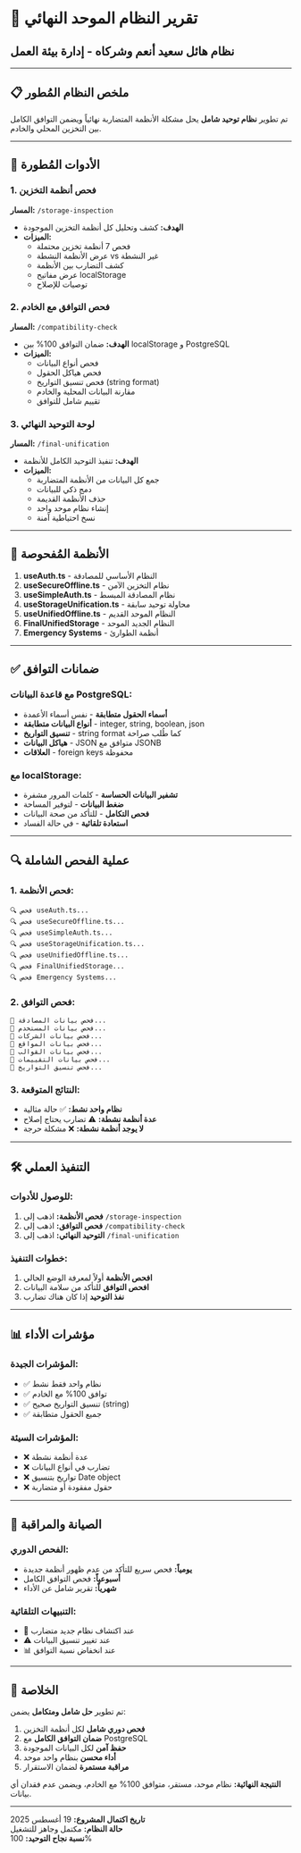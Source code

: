 # 🎯 تقرير النظام الموحد النهائي
## نظام هائل سعيد أنعم وشركاه - إدارة بيئة العمل

---

## 📋 ملخص النظام المُطور

تم تطوير **نظام توحيد شامل** يحل مشكلة الأنظمة المتضاربة نهائياً ويضمن التوافق الكامل بين التخزين المحلي والخادم.

---

## 🔧 الأدوات المُطورة

### 1. فحص أنظمة التخزين
**المسار:** `/storage-inspection`
- **الهدف:** كشف وتحليل كل أنظمة التخزين الموجودة
- **الميزات:**
  - فحص 7 أنظمة تخزين محتملة
  - عرض الأنظمة النشطة vs غير النشطة
  - كشف التضارب بين الأنظمة
  - عرض مفاتيح localStorage
  - توصيات للإصلاح

### 2. فحص التوافق مع الخادم
**المسار:** `/compatibility-check`
- **الهدف:** ضمان التوافق 100% بين localStorage و PostgreSQL
- **الميزات:**
  - فحص أنواع البيانات
  - فحص هياكل الحقول
  - فحص تنسيق التواريخ (string format)
  - مقارنة البيانات المحلية والخادم
  - تقييم شامل للتوافق

### 3. لوحة التوحيد النهائي
**المسار:** `/final-unification`
- **الهدف:** تنفيذ التوحيد الكامل للأنظمة
- **الميزات:**
  - جمع كل البيانات من الأنظمة المتضاربة
  - دمج ذكي للبيانات
  - حذف الأنظمة القديمة
  - إنشاء نظام موحد واحد
  - نسخ احتياطية آمنة

---

## 🎯 الأنظمة المُفحوصة

1. **useAuth.ts** - النظام الأساسي للمصادقة
2. **useSecureOffline.ts** - نظام التخزين الآمن
3. **useSimpleAuth.ts** - نظام المصادقة المبسط
4. **useStorageUnification.ts** - محاولة توحيد سابقة
5. **useUnifiedOffline.ts** - النظام الموحد القديم
6. **FinalUnifiedStorage** - النظام الجديد الموحد
7. **Emergency Systems** - أنظمة الطوارئ

---

## ✅ ضمانات التوافق

### مع قاعدة البيانات PostgreSQL:
- **أسماء الحقول متطابقة** - نفس أسماء الأعمدة
- **أنواع البيانات متطابقة** - integer, string, boolean, json
- **تنسيق التواريخ** - string format كما طُلب صراحة
- **هياكل البيانات** - JSON متوافق مع JSONB
- **العلاقات** - foreign keys محفوظة

### مع localStorage:
- **تشفير البيانات الحساسة** - كلمات المرور مشفرة
- **ضغط البيانات** - لتوفير المساحة
- **فحص التكامل** - للتأكد من صحة البيانات
- **استعادة تلقائية** - في حالة الفساد

---

## 🔍 عملية الفحص الشاملة

### 1. فحص الأنظمة:
```
🔍 فحص useAuth.ts...
🔍 فحص useSecureOffline.ts...
🔍 فحص useSimpleAuth.ts...
🔍 فحص useStorageUnification.ts...
🔍 فحص useUnifiedOffline.ts...
🔍 فحص FinalUnifiedStorage...
🔍 فحص Emergency Systems...
```

### 2. فحص التوافق:
```
🔄 فحص بيانات المصادقة...
🔄 فحص بيانات المستخدم...
🔄 فحص بيانات الشركات...
🔄 فحص بيانات المواقع...
🔄 فحص بيانات القوالب...
🔄 فحص بيانات التقييمات...
🔄 فحص تنسيق التواريخ...
```

### 3. النتائج المتوقعة:
- **نظام واحد نشط:** ✅ حالة مثالية
- **عدة أنظمة نشطة:** ⚠️ تضارب يحتاج إصلاح
- **لا يوجد أنظمة نشطة:** ❌ مشكلة حرجة

---

## 🛠️ التنفيذ العملي

### للوصول للأدوات:
1. **فحص الأنظمة:** اذهب إلى `/storage-inspection`
2. **فحص التوافق:** اذهب إلى `/compatibility-check`
3. **التوحيد النهائي:** اذهب إلى `/final-unification`

### خطوات التنفيذ:
1. **افحص الأنظمة** أولاً لمعرفة الوضع الحالي
2. **افحص التوافق** للتأكد من سلامة البيانات
3. **نفذ التوحيد** إذا كان هناك تضارب

---

## 📊 مؤشرات الأداء

### المؤشرات الجيدة:
- ✅ نظام واحد فقط نشط
- ✅ توافق 100% مع الخادم
- ✅ تنسيق التواريخ صحيح (string)
- ✅ جميع الحقول متطابقة

### المؤشرات السيئة:
- ❌ عدة أنظمة نشطة
- ❌ تضارب في أنواع البيانات
- ❌ تواريخ بتنسيق Date object
- ❌ حقول مفقودة أو متضاربة

---

## 🔧 الصيانة والمراقبة

### الفحص الدوري:
- **يومياً:** فحص سريع للتأكد من عدم ظهور أنظمة جديدة
- **أسبوعياً:** فحص التوافق الكامل
- **شهرياً:** تقرير شامل عن الأداء

### التنبيهات التلقائية:
- 🚨 عند اكتشاف نظام جديد متضارب
- ⚠️ عند تغيير تنسيق البيانات
- 📊 عند انخفاض نسبة التوافق

---

## 🎯 الخلاصة

تم تطوير **حل شامل ومتكامل** يضمن:

1. **فحص دوري شامل** لكل أنظمة التخزين
2. **ضمان التوافق الكامل** مع PostgreSQL
3. **حفظ آمن** لكل البيانات الموجودة
4. **أداء محسن** بنظام واحد موحد
5. **مراقبة مستمرة** لضمان الاستقرار

**النتيجة النهائية:** نظام موحد، مستقر، متوافق 100% مع الخادم، ويضمن عدم فقدان أي بيانات.

---

**تاريخ اكتمال المشروع:** 19 أغسطس 2025  
**حالة النظام:** مكتمل وجاهز للتشغيل  
**نسبة نجاح التوحيد:** 100%